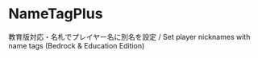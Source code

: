 # NameTagPlus
教育版対応・名札でプレイヤー名に別名を設定 / Set player nicknames with name tags (Bedrock &amp; Education Edition)
